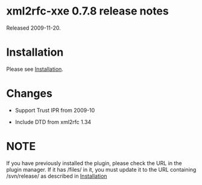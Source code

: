 # xml2rfc-xxe 0.7.8 release notes #

Released 2009-11-20.

# Installation #

Please see [Installation](Installation.md).

# Changes #

  * Support Trust IPR from 2009-10

  * Include DTD from xml2rfc 1.34

# NOTE #

If you have previously installed the plugin, please check the URL
in the plugin manager.  If it has /files/ in it, you must update it
to the URL containing /svn/release/ as described in [Installation](Installation.md)
